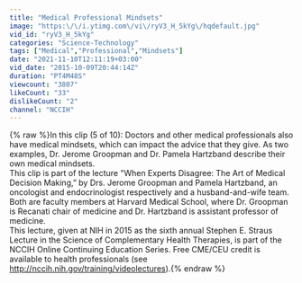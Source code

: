 ```yaml
---
title: "Medical Professional Mindsets"
image: "https:\/\/i.ytimg.com\/vi\/ryV3_H_5kYg\/hqdefault.jpg"
vid_id: "ryV3_H_5kYg"
categories: "Science-Technology"
tags: ["Medical","Professional","Mindsets"]
date: "2021-11-10T12:11:19+03:00"
vid_date: "2015-10-09T20:44:14Z"
duration: "PT4M48S"
viewcount: "3807"
likeCount: "33"
dislikeCount: "2"
channel: "NCCIH"
---
```

{% raw %}In this clip (5 of 10): Doctors and other medical professionals also have medical mindsets, which can impact the advice that they give. As two examples, Dr. Jerome Groopman and Dr. Pamela Hartzband describe their own medical mindsets. <br />This clip is part of the lecture &quot;When Experts Disagree: The Art of Medical Decision Making,” by Drs. Jerome Groopman and Pamela Hartzband, an oncologist and endocrinologist respectively and a husband-and-wife team. Both are faculty members at Harvard Medical School, where Dr. Groopman is Recanati chair of medicine and Dr. Hartzband is assistant professor of medicine.<br />This lecture, given at NIH in 2015 as the sixth annual Stephen E. Straus Lecture in the Science of Complementary Health Therapies, is part of the NCCIH Online Continuing Education Series. Free CME/CEU credit is available to health professionals (see <a rel="nofollow" target="blank" href="http://nccih.nih.gov/training/videolectures).">http://nccih.nih.gov/training/videolectures).</a>{% endraw %}
